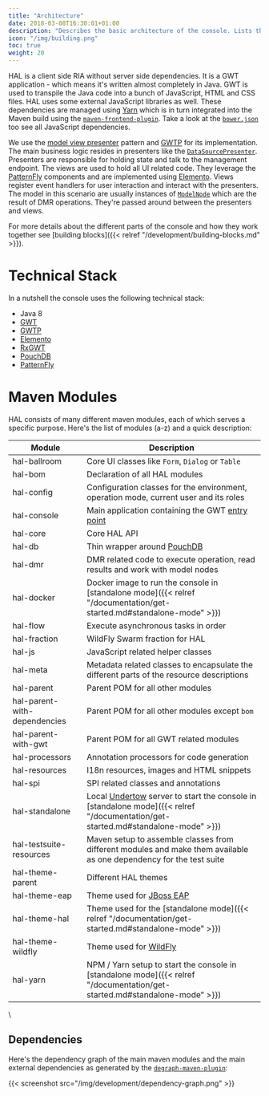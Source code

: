 ```yaml
---
title: "Architecture"
date: 2018-03-08T16:30:01+01:00
description: "Describes the basic architecture of the console. Lists the used frameworks and libraries and gives background information about the choices made."
icon: "/img/building.png"
toc: true
weight: 20
---
```

HAL is a client side RIA without server side dependencies. It is a GWT application - which means it's written almost completely in Java. GWT is used to transpile the Java code into a bunch of JavaScript, HTML and CSS files. HAL uses some external JavaScript libraries as well. These dependencies are managed using [Yarn](https://yarnpkg.com/en/) which is in turn integrated into the Maven build using the [`maven-frontend-plugin`](https://github.com/eirslett/frontend-maven-plugin). Take a look at the [`bower.json`](https://github.com/hal/console/blob/develop/app/bower.json) too see all JavaScript dependencies.

We use the [model view presenter](https://en.wikipedia.org/wiki/Model%E2%80%93view%E2%80%93presenter) pattern and [GWTP](https://dev.arcbees.com/gwtp/) for its implementation. The main business logic resides in presenters like the [`DataSourcePresenter`](https://github.com/hal/console/blob/develop/app/src/main/java/org/jboss/hal/client/configuration/subsystem/datasource/DataSourcePresenter.java). Presenters are responsible for holding state and talk to the management endpoint. The views are used to hold all UI related code. They leverage the [PatternFly](https://www.patternfly.org/) components and are implemented using [Elemento](https://github.com/hal/elemento). Views register event handlers for user interaction and interact with the presenters. The model in this scenario are usually instances of [`ModelNode`](https://github.com/hal/console/blob/develop/dmr/src/main/java/org/jboss/hal/dmr/ModelNode.java) which are the result of DMR operations. They're passed around between the presenters and views.

For more details about the different parts of the console and how they work together see [building blocks]({{< relref "/development/building-blocks.md" >}}).

# Technical Stack

In a nutshell the console uses the following technical stack:

- Java 8
- [GWT](http://www.gwtproject.org/) 
- [GWTP](https://dev.arcbees.com/gwtp/)
- [Elemento](https://github.com/hal/elemento)
- [RxGWT](https://github.com/intendia-oss/rxgwt)
- [PouchDB](https://pouchdb.com/)
- [PatternFly](https://www.patternfly.org/)

# Maven Modules

HAL consists of many different maven modules, each of which serves a specific purpose. Here's the list of modules (a-z) and a quick description:

| Module | Description |
|--------|-------------|
| hal-ballroom | Core UI classes like `Form`, `Dialog` or `Table` |
| hal-bom | Declaration of all HAL modules |
| hal-config | Configuration classes for the environment, operation mode, current user and its roles |
| hal-console | Main application containing the GWT [entry point](http://www.gwtproject.org/doc/latest/DevGuideCodingBasicsClient.html#creating) |
| hal-core | Core HAL API |
| hal-db | Thin wrapper around [PouchDB](https://pouchdb.com/) |
| hal-dmr | DMR related code to execute operation, read results and work with model nodes |
| hal-docker | Docker image to run the console in [standalone mode]({{< relref "/documentation/get-started.md#standalone-mode" >}}) |
| hal-flow | Execute asynchronous tasks in order |
| hal-fraction | WildFly Swarm fraction for HAL |
| hal-js | JavaScript related helper classes |
| hal-meta | Metadata related classes to encapsulate the different parts of the resource descriptions |
| hal-parent | Parent POM for all other modules |
| hal-parent-with-dependencies | Parent POM for all other modules except `bom` |
| hal-parent-with-gwt | Parent POM for all GWT related modules |
| hal-processors | Annotation processors for code generation |
| hal-resources | I18n resources, images and HTML snippets |
| hal-spi | SPI related classes and annotations |
| hal-standalone | Local [Undertow](http://undertow.io/) server to start the console in [standalone mode]({{< relref "/documentation/get-started.md#standalone-mode" >}}) |
| hal-testsuite-resources | Maven setup to assemble classes from different modules and make them available as one dependency for the test suite |
| hal-theme-parent | Different HAL themes |
| hal-theme-eap | Theme used for [JBoss EAP](https://developers.redhat.com/products/eap/overview/) |
| hal-theme-hal | Theme used for the [standalone mode]({{< relref "/documentation/get-started.md#standalone-mode" >}}) |
| hal-theme-wildfly | Theme used for [WildFly](http://wildfly.org/) |
| hal-yarn | NPM / Yarn setup to start the console in [standalone mode]({{< relref "/documentation/get-started.md#standalone-mode" >}}) |
  \    
    
## Dependencies

Here's the dependency graph of the main maven modules and the main external dependencies as generated by the [`degraph-maven-plugin`](https://github.com/ferstl/depgraph-maven-plugin): 

{{< screenshot src="/img/development/dependency-graph.png" >}} 
